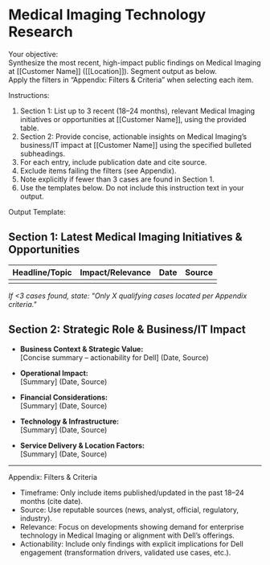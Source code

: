 # Medical Imaging Technology Research

Your objective:  
Synthesize the most recent, high-impact public findings on Medical Imaging at [[Customer Name]] ([[Location]]). Segment output as below.  
Apply the filters in “Appendix: Filters & Criteria” when selecting each item.

Instructions:
1. Section 1: List up to 3 recent (18–24 months), relevant Medical Imaging initiatives or opportunities at [[Customer Name]], using the provided table.  
2. Section 2: Provide concise, actionable insights on Medical Imaging’s business/IT impact at [[Customer Name]] using the specified bulleted subheadings.   
3. For each entry, include publication date and cite source.
4. Exclude items failing the filters (see Appendix).
5. Note explicitly if fewer than 3 cases are found in Section 1.
6. Use the templates below. Do not include this instruction text in your output.

Output Template:

## Section 1: Latest Medical Imaging Initiatives & Opportunities

| Headline/Topic | Impact/Relevance | Date | Source |
| -------------- | ---------------- | ---- | ------ |
|                |                  |      |        |

*If <3 cases found, state: "Only X qualifying cases located per Appendix criteria."*

## Section 2: Strategic Role & Business/IT Impact

- **Business Context & Strategic Value:**  
  [Concise summary – actionability for Dell] (Date, Source)

- **Operational Impact:**  
  [Summary] (Date, Source)

- **Financial Considerations:**  
  [Summary] (Date, Source)

- **Technology & Infrastructure:**  
  [Summary] (Date, Source)

- **Service Delivery & Location Factors:**  
  [Summary] (Date, Source)

---

Appendix: Filters & Criteria

- Timeframe: Only include items published/updated in the past 18–24 months (cite date).
- Source: Use reputable sources (news, analyst, official, regulatory, industry).
- Relevance: Focus on developments showing demand for enterprise technology in Medical Imaging or alignment with Dell’s offerings.
- Actionability: Include only findings with explicit implications for Dell engagement (transformation drivers, validated use cases, etc.).